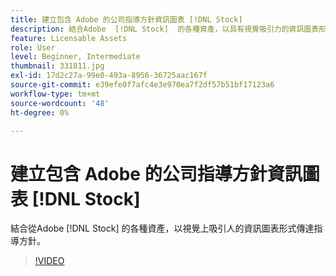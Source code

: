 ```yaml
---
title: 建立包含 Adobe 的公司指導方針資訊圖表 [!DNL Stock]
description: 結合Adobe  [!DNL Stock]  的各種資產，以具有視覺吸引力的資訊圖表形式傳達指導方針
feature: Licensable Assets
role: User
level: Beginner, Intermediate
thumbnail: 331811.jpg
exl-id: 17d2c27a-99e0-493a-8956-36725aac167f
source-git-commit: e39efe0f7afc4e3e970ea7f2df57b51bf17123a6
workflow-type: tm+mt
source-wordcount: '48'
ht-degree: 0%

---
```


# 建立包含 Adobe 的公司指導方針資訊圖表 [!DNL Stock]

結合從Adobe [!DNL Stock] 的各種資產，以視覺上吸引人的資訊圖表形式傳達指導方針。

>[!VIDEO](https://video.tv.adobe.com/v/331811?hidetitle=true)
